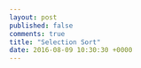 ```yaml
---
layout: post
published: false
comments: true
title: "Selection Sort"
date: 2016-08-09 10:30:30 +0000
---
```


